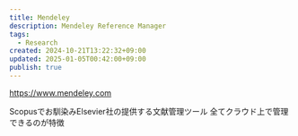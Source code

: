 ```yaml
---
title: Mendeley
description: Mendeley Reference Manager
tags:
  - Research
created: 2024-10-21T13:22:32+09:00
updated: 2025-01-05T00:42:00+09:00
publish: true
---
```


https://www.mendeley.com

Scopusでお馴染みElsevier社の提供する文献管理ツール
全てクラウド上で管理できるのが特徴
